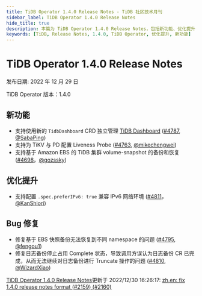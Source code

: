 ```yaml
---
title: TiDB Operator 1.4.0 Release Notes - TiDB 社区技术月刊
sidebar_label: TiDB Operator 1.4.0 Release Notes
hide_title: true
description: 本篇为 TiDB Operator 1.4.0 Release Notes，包括新功能、优化提升、bug 修复等。
keywords: [TiDB, Release Notes, 1.4.0, TiDB Operator, 优化提升, 新功能]
---
```


# TiDB Operator 1.4.0 Release Notes

发布日期: 2022 年 12 月 29 日

TiDB Operator 版本：1.4.0

## 新功能

- 支持使用新的 `TidbDashboard` CRD 独立管理 [TiDB Dashboard](https://github.com/pingcap/tidb-dashboard) ([#4787](https://github.com/pingcap/tidb-operator/pull/4787), [@SabaPing](https://github.com/SabaPing))
- 支持为 TiKV 与 PD 配置 Liveness Probe ([#4763](https://github.com/pingcap/tidb-operator/pull/4763), [@mikechengwei](https://github.com/mikechengwei))
- 支持基于 Amazon EBS 的 TiDB 集群 volume-snapshot 的备份和恢复 ([#4698](https://github.com/pingcap/tidb-operator/pull/4698)，[@gozssky](https://github.com/gozssky))

## 优化提升

- 支持配置 `.spec.preferIPv6: true` 兼容 IPv6 网络环境 ([#4811](https://github.com/pingcap/tidb-operator/pull/4811)，[@KanShiori](https://github.com/KanShiori))

## Bug 修复

- 修复基于 EBS 快照备份无法恢复到不同 namespace 的问题 ([#4795](https://github.com/pingcap/tidb-operator/pull/4795), [@fengou1](https://github.com/fengou1))
- 修复日志备份停止占用 Complete 状态，导致调用方误认为日志备份 CR 已完成，从而无法继续对日志备份进行 Truncate 操作的问题 ([#4810](https://github.com/pingcap/tidb-operator/pull/4810), [@WizardXiao](https://github.com/WizardXiao))

[TiDB Operator 1.4.0 Release Notes](https://github.com/pingcap/docs-tidb-operator/blob/release-1.4/zh/releases/release-1.4.0.md)更新于 2022/12/30 16:26:17: [zh,en: fix 1.4.0 release notes format (#2159) (#2160)](https://github.com/pingcap/docs-tidb-operator/commit/af3e1ba49b1a64bb44720bbd9a9e00a0bf8ac90c)
